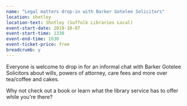 ```yaml
---
name: "Legal matters drop-in with Barker Gotelee Solicitors"
location: shotley
location-text: Shotley (Suffolk Libraries Local)
event-start-date: 2019-10-07
event-start-time: 1330
event-end-time: 1630
event-ticket-price: free
breadcrumb: y
---
```


Everyone is welcome to drop in for an informal chat with Barker Gotelee Solicitors about wills, powers of attorney, care fees and more over tea/coffee and cakes.

Why not check out a book or learn what the library service has to offer while you're there?
